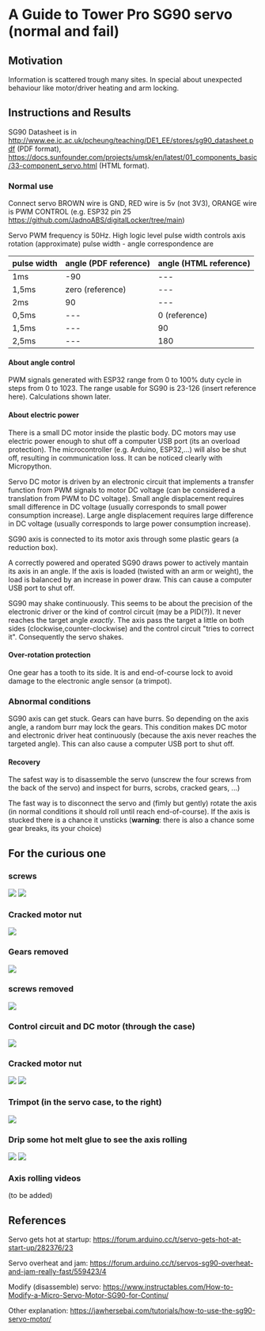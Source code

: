 # A Guide to Tower Pro SG90 servo (normal and fail)

## Motivation

Information is scattered trough many sites. In special about unexpected behaviour like motor/driver heating and arm locking.

## Instructions and Results

SG90 Datasheet is in http://www.ee.ic.ac.uk/pcheung/teaching/DE1_EE/stores/sg90_datasheet.pdf (PDF format), https://docs.sunfounder.com/projects/umsk/en/latest/01_components_basic/33-component_servo.html (HTML format).

### Normal use

Connect servo BROWN wire is GND, RED wire is 5v (not 3V3), ORANGE wire is PWM CONTROL (e.g. ESP32 pin 25 https://github.com/JadnoABS/digitalLocker/tree/main)  

Servo PWM frequency is 50Hz. High logic level pulse width controls axis rotation (approximate) pulse width - angle correspondence are

| pulse width | angle (PDF reference) | angle (HTML reference) |
| --- | --- | --- |
| 1ms | -90 | --- |
| 1,5ms | zero (reference) | --- |
| 2ms | 90 | --- |
| 0,5ms | --- | 0 (reference) |
| 1,5ms | --- | 90 |
| 2,5ms | --- | 180 |

#### About angle control 

PWM signals generated with ESP32 range from 0 to 100% duty cycle in steps from 0 to 1023. The range usable for SG90 is 23-126 (insert reference here). Calculations shown later.  

#### About electric power

There is a small DC motor inside the plastic body. DC motors may use electric power enough to shut off a computer USB port (its an overload protection). The microcontroller (e.g. Arduino, ESP32,...) will also be shut off, resulting in communication loss. It can be noticed clearly with Micropython.

Servo DC motor is driven by an electronic circuit that implements a transfer function from PWM signals to motor DC voltage (can be considered a translation from PWM to DC voltage). Small angle displacement requires small difference in DC voltage (usually corresponds to small power consumption increase). Large angle displacement requires large difference in DC voltage (usually corresponds to large power consumption increase). 

SG90 axis is connected to its motor axis through some plastic gears (a reduction box).

A correctly powered and operated SG90 draws power to actively mantain its axis in an angle. If the axis is loaded (twisted with an arm or weight), the load is balanced by an increase in power draw. This can cause a computer USB port to shut off.

SG90 may shake continuously. This seems to be about the precision of the electronic driver or the kind of control circuit (may be a PID(?)). It never reaches the target angle *exactly*. The axis pass the target a little on both sides (clockwise,counter-clockwise) and the control circuit "tries to correct it". Consequently the servo shakes.

#### Over-rotation protection

One gear has a tooth to its side. It is and end-of-course lock to avoid damage to the electronic angle sensor (a trimpot). 

### Abnormal conditions

SG90 axis can get stuck. Gears can have burrs. So depending on the axis angle, a random burr may lock the gears. This condition makes DC motor and electronic driver heat continuously (because the axis never reaches the targeted angle). This can also cause a computer USB port to shut off.

#### Recovery

The safest way is to disassemble the servo (unscrew the four screws from the back of the servo) and inspect for burrs, scrobs, cracked gears, ...)

The fast way is to disconnect the servo and (fimly but gently) rotate the axis (in normal conditions it should roll until reach end-of-course). If the axis is stucked there is a chance it unsticks (**warning**: there is also a chance some gear breaks, its your choice)

## For the curious one

### screws

![](./images/5023774610377780740.jpg)
![](./images/5026204397931179712.jpg)


### Cracked motor nut

![](./images/5023774610377780746.jpg)

### Gears removed

![](./images/5023774610377780749.jpg)

### screws removed

![](./images/5026204397931179714.jpg)

### Control circuit and DC motor (through the case)

![](./images/5026204397931179715.jpg)

### Cracked motor nut


![](./images/5026204397931179716.jpg)
![](./images/5026204397931179717.jpg)

### Trimpot (in the servo case, to the right)

![](./images/5026204397931179718.jpg)

### Drip some hot melt glue to see the axis rolling

![](./images/5026204397931179751.jpg)
![](./images/5026204397931179773.jpg)

### Axis rolling videos

(to be added)


   
## References

Servo gets hot at startup: https://forum.arduino.cc/t/servo-gets-hot-at-start-up/282376/23

Servo overheat and jam: https://forum.arduino.cc/t/servos-sg90-overheat-and-jam-really-fast/559423/4

Modify (disassemble) servo: https://www.instructables.com/How-to-Modify-a-Micro-Servo-Motor-SG90-for-Continu/

Other explanation: https://jawhersebai.com/tutorials/how-to-use-the-sg90-servo-motor/

